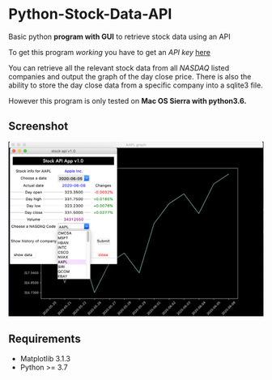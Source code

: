# Python-Stock-Data-API
Basic python **program with GUI** to retrieve stock data using an API


To get this program *working* you have to get an *API key* <a href="https://www.alphavantage.co/support/#api-key">here</a>

You can retrieve all the relevant stock data from all *NASDAQ* listed companies and output the graph of the day close price. There is also the ability to store the day close data from a specific company into a sqlite3 file. 

However this program is only tested on **Mac OS Sierra with python3.6.**

## Screenshot

![Figure 1: Screenshot](https://github.com/anilyelin/Python-Stock-Data-API/blob/master/screenshot.png "Figure 1: Program Interface")


## Requirements
- Matplotlib 3.1.3
- Python >= 3.7
